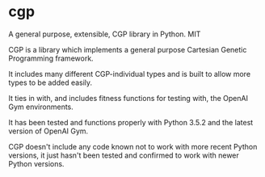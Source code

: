 # cgp
A general purpose, extensible, CGP library in Python.  MIT

CGP is a library which implements a general purpose Cartesian Genetic Programming framework.

It includes many different CGP-individual types and is built to allow more types to be added easily.

It ties in with, and includes fitness functions for testing with, the OpenAI Gym environments.

It has been tested and functions properly with Python 3.5.2 and the latest version of OpenAI Gym.

CGP doesn't include any code known not to work with more recent Python versions, it just hasn't been tested and confirmed to work with newer Python versions.
